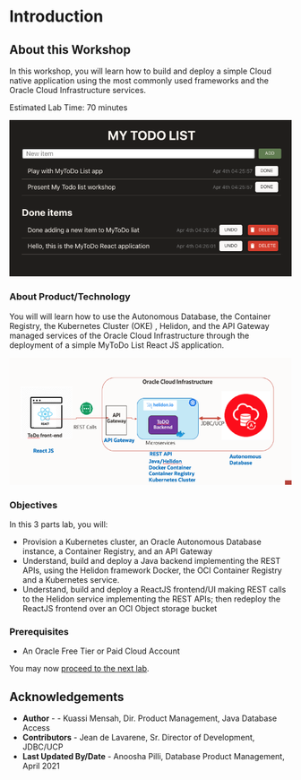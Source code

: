 # Introduction

## About this Workshop

In this workshop, you will learn how to build and deploy a simple  Cloud native application using the most commonly used frameworks and the Oracle Cloud Infrastructure services.

Estimated Lab Time: 70 minutes

![](./images/Application.png " ")

### About Product/Technology

You will will learn how to use the Autonomous Database, the Container Registry, the Kubernetes Cluster (OKE) , Helidon, and the API Gateway managed services of the Oracle Cloud Infrastructure through the deployment of a simple MyToDo List React JS application.

![](./images/architecture.png " ")

### Objectives

In this 3 parts lab, you will:
* Provision a Kubernetes cluster, an Oracle Autonomous Database instance, a Container Registry, and an API Gateway
* Understand, build and deploy a Java backend implementing the REST APIs, using the Helidon framework Docker, the OCI Container Registry and a Kubernetes service.
* Understand, build and deploy a ReactJS frontend/UI making REST calls to the  Helidon service implementing the REST APIs; then redeploy the ReactJS frontend over an OCI Object storage bucket

### Prerequisites

* An Oracle Free Tier or Paid Cloud Account

You may now [proceed to the next lab](#next).

## Acknowledgements

* **Author** -  - Kuassi Mensah, Dir. Product Management, Java Database Access
* **Contributors** - Jean de Lavarene, Sr. Director of Development, JDBC/UCP
* **Last Updated By/Date** - Anoosha Pilli, Database Product Management,  April 2021
